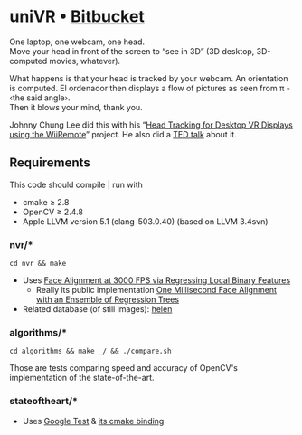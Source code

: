 # uniVR • [Bitbucket](https://bitbucket.org/fenollp/univr)

One laptop, one webcam, one head.  
Move your head in front of the screen to “see in 3D” (3D desktop, 3D-computed
movies, whatever).

What happens is that your head is tracked by your webcam. An
orientation is computed. El ordenador then displays a flow of pictures
as seen from π - ‹the said angle›.  
Then it blows your mind, thank you.

Johnny Chung Lee did this with his “[Head Tracking for Desktop VR Displays using the WiiRemote](http://www.youtube.com/watch?v=Jd3-eiid-Uw&t=2m30s)” project.
He also did a [TED talk](http://youtu.be/0H1zrLZwPjQ?t=3m41s) about it.

## Requirements
This code should compile | run with

* cmake ≥ 2.8
* OpenCV ≥ 2.4.8
* Apple LLVM version 5.1 (clang-503.0.40) (based on LLVM 3.4svn)


### nvr/*

`cd nvr && make`

* Uses [Face Alignment at 3000 FPS via Regressing Local Binary Features](http://research.microsoft.com/en-US/people/yichenw/cvpr14_facealignment.pdf)
    * Really its public implementation [One Millisecond Face Alignment with an Ensemble of Regression Trees](http://www.csc.kth.se/~vahidk/papers/KazemiCVPR14.pdf)
* Related database (of still images): [helen](http://www.ifp.illinois.edu/~vuongle2/helen/)


### algorithms/*

`cd algorithms && make _/ && ./compare.sh`

Those are tests comparing speed and accuracy of OpenCV's implementation of the state-of-the-art.

### stateoftheart/*

* Uses [Google Test](https://code.google.com/p/googletest/) & [its cmake binding](https://github.com/snikulov/google-test-examples)
